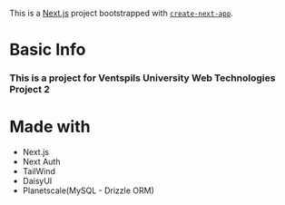 This is a [Next.js](https://nextjs.org/) project bootstrapped with [`create-next-app`](https://github.com/vercel/next.js/tree/canary/packages/create-next-app).

# Basic Info

### This is a project for Ventspils University Web Technologies Project 2

# Made with
- Next.js
- Next Auth
- TailWind
- DaisyUI
- Planetscale(MySQL - Drizzle ORM)
